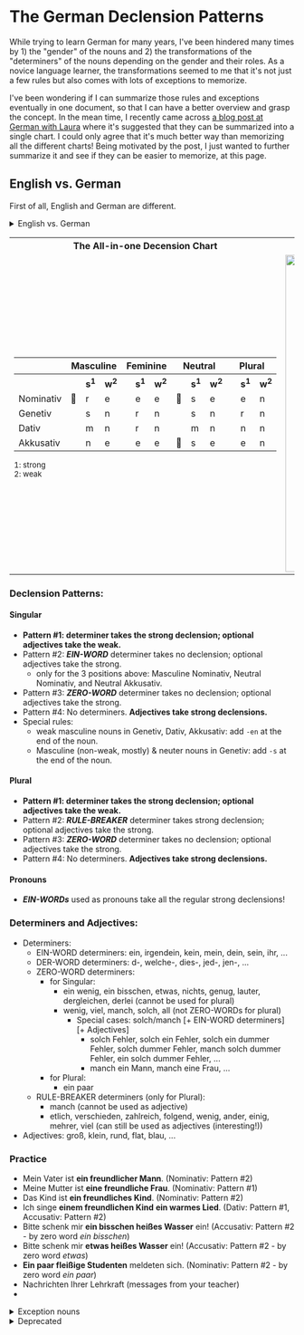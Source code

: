 # The German Declension Patterns

While trying to learn German for many years, I've been hindered many times by 1) the "gender" of the nouns and 2) the transformations of the "determiners" of the nouns depending on the gender and their roles. As a novice language learner, the transformations seemed to me that it's not just a few rules but also comes with lots of exceptions to memorize. 

I've been wondering if I can summarize those rules and exceptions eventually in one document, so that I can have a better overview and grasp the concept. In the mean time, I recently came across [a blog post at German with Laura](https://germanwithlaura.com/declension/#all-in-one-declensions-chart) where it's suggested that they can be summarized into a single chart. I could only agree that it's much better way than memorizing all the different charts! Being motivated by the post, I just wanted to further summarize it and see if they can be easier to memorize, at this page.

## English vs. German

First of all, English and German are different.

<details>
  <summary>English vs. German</summary>

| English | German |
| -- | -- |
| The womay sings her little baby a song. | Die Frau singt ihrem kleinen Baby ein Lied. <br> Ihrem kleinen Baby singt die Frau ein Lied. <br> Ein Lied singt die Frau ihrem kleinen Baby. |
  
</details>



<table>
  <tr><th>The All-in-one Decension Chart</th><th>The Four Declension Patterns</th></tr>
  <tr>
    <td>
<!--       <img width="600" src="https://github.com/jhchacc/vigilant-invention/assets/36790678/db7001fc-6f98-43ba-91c3-e76fd43dc77f"> -->
      <table>
        <tr><th></th>         <th colspan=3>Masculine</th>                          <th colspan=3>Feminine</th>   <th colspan=3>Neutral</th>    <th colspan=3>Plural</th>     </tr>
        <tr>
          <th></th>         
          <th></th><th>s<sup>1</sup></th><th>w<sup>2</sup></th> 
          <th></th><th>s<sup>1</sup></th><th>w<sup>2</sup></th> 
          <th></th><th>s<sup>1</sup></th><th>w<sup>2</sup></th> 
          <th></th><th>s<sup>1</sup></th><th>w<sup>2</sup></th> 
        </tr>
        <tr>
          <td>Nominativ</td> 
          <td>🚫</td><td>r</td><td>e</td> 
          <td></td><td>e</td><td>e</td> 
          <td>🚫</td><td>s</td><td>e</td> 
          <td></td><td>e</td><td>n</td> 
        </tr>
        <tr>
          <td>Genetiv  </td> 
          <td></td><td>s</td><td>n</td>   
          <td></td><td>r</td><td>n</td> 
          <td></td><td>s</td><td>n</td> 
          <td></td><td>r</td><td>n</td> 
        </tr>
        <tr>
          <td>Dativ    </td> 
          <td></td><td>m</td><td>n</td>   
          <td></td><td>r</td><td>n</td> 
          <td></td><td>m</td><td>n</td> 
          <td></td><td>n</td><td>n</td> 
        </tr>
        <tr>
          <td>Akkusativ</td> 
          <td></td><td>n</td><td>e</td>   
          <td></td><td>e</td><td>e</td> 
          <td>🚫</td><td>s</td><td>e</td> 
          <td></td><td>e</td><td>n</td> 
        </tr>
      </table>
      <sup>1: strong</sup><br><sup>2: weak</sup>
    </td>
    <td>
      <img width="560" src="https://github.com/jhchacc/vigilant-invention/assets/36790678/23fda6e2-08ca-4df8-83a2-fda8fbdaf2b0">
    </td>
  </tr>
</table>

### Declension Patterns:

#### Singular
- **Pattern #1: determiner takes the strong declension; optional adjectives take the weak.**
- Pattern #2: **_EIN-WORD_** determiner takes no declension; optional adjectives take the strong.
  - only for the 3 positions above: Masculine Nominativ, Neutral Nominativ, and Neutral Akkusativ.
- Pattern #3: **_ZERO-WORD_** determiner takes no declension; optional adjectives take the strong.
- Pattern #4: No determiners. **Adjectives take strong declensions.**
- Special rules:
  - weak masculine nouns in Genetiv, Dativ, Akkusativ: add `-en` at the end of the noun.
  - Masculine (non-weak, mostly) & neuter nouns in Genetiv: add `-s` at the end of the noun.

#### Plural
- **Pattern #1: determiner takes the strong declension; optional adjectives take the weak.**
- Pattern #2: **_RULE-BREAKER_** determiner takes strong declension; optional adjectives take the strong.
- Pattern #3: **_ZERO-WORD_** determiner takes no declension; optional adjectives take the strong.
- Pattern #4: No determiners. **Adjectives take strong declensions.**

#### Pronouns
- **_EIN-WORDs_** used as pronouns take all the regular strong declensions!

### Determiners and Adjectives:
- Determiners:
  - EIN-WORD determiners: ein, irgendein, kein, mein, dein, sein, ihr, ...
  - DER-WORD determiners: d-, welche-, dies-, jed-, jen-, ...
  - ZERO-WORD determiners:
    - for Singular:
      - ein wenig, ein bisschen, etwas, nichts, genug, lauter, dergleichen, derlei (cannot be used for plural)
      - wenig, viel, manch, solch, all (not ZERO-WORDs for plural)
        - Special cases: solch/manch \[+ EIN-WORD determiners\] \[+ Adjectives\]
          - solch Fehler, solch ein Fehler, solch ein dummer Fehler, solch dummer Fehler, manch solch dummer Fehler, ein solch dummer Fehler, ...
          - manch ein Mann, manch eine Frau, ...
    - for Plural:
      - ein paar
  - RULE-BREAKER determiners (only for Plural):
    - manch (cannot be used as adjective)
    - etlich, verschieden, zahlreich, folgend, wenig, ander, einig, mehrer, viel (can still be used as adjectives (interesting!))
- Adjectives: groß, klein, rund, flat, blau, ...

### Practice
- Mein Vater ist **ein freundlicher Mann**. (Nominativ: Pattern #2)
- Meine Mutter ist **eine freundliche Frau**. (Nominativ: Pattern #1)
- Das Kind ist **ein freundliches Kind**. (Nominativ: Pattern #2)
- Ich singe **einem freundlichen Kind** **ein warmes Lied**. (Dativ: Pattern #1, Accusativ: Pattern #2)
- Bitte schenk mir **ein bisschen heißes Wasser** ein! (Accusativ: Pattern #2 - by zero word _ein bisschen_)
- Bitte schenk mir **etwas heißes Wasser** ein! (Accusativ: Pattern #2 - by zero word _etwas_)
- **Ein paar fleißige Studenten** meldeten sich. (Nominativ: Pattern #2 - by zero word _ein paar_)
- Nachrichten Ihrer Lehrkraft (messages from your teacher)
- 

<details>
  <summary>Exception nouns</summary>

| Nominativ | Genetiv | Dativ | Accusativ |
| -- | -- | -- | -- |
| der Bauer | des Bauern | dem Bauern | den Bauern |
| der Affe | des Affen | dem Affen | den Affen |
| der Löwe | des Löwen | dem Löwen | den Löwen |
| der Experte | des Experten | | | 
| der Junge | des | |
| der Kunde | des | | 
| der Nachbar | des | | 
| der Russe | des | | 
| der Jude | des | | 
| der Monarch | des | | 
| der Komponist | des | | 
| der Astronom | des | | 
| der Mensch | des | | 
| der Bär | des | | 
| der Christ | des | | 
| der Herr | des | | 
| der Elefant | des | | 
| der Bauer | des | | 
| der Held | des | | 

</details>

<details>
<summary>Deprecated</summary>

### Types of Declensions:
- **Strong declensions** better indicate the gender/case of the noun because they are most varied.
- **Weak declensions** do not indicate the gender/case of the noun because they have almost no variation

### Basic Principles:
- Determiners and aejectives don't mix - once determiners take a spot, any adjectives that follow must be in the next spot.
- Whatever type of word comes first, it takes the **strong declension**. Then, any adjectives that follow must take the **weak declension**. (Pattern #1)
- Ein-word determiners in the 3 exception spots or zero-words take **no declension**. Then, any adjectives that follow must take the **strong declension**! (Pattern #2)

### Special Situations:
- ALL plural nouns in dativ: add `-n` to the end of them unless the plural form is -s.
  - e.g. den Kindern, den Wagen, den Autos.
- Weak masculine nouns in accusativ, dativ, genetiv: add `-en` at the end of them (ignored in colloquial German).
  - e.g. der Student / den Studenten / dem Studenten / des Studenten.
- Masculine (non-weak, mostly) & neuter nouns in Genetiv: add `-s` at the end of them.
  - e.g. des Vaters, des Kindes.
- If using a zero word (i.e. that takes no declension), any following adjectives take strong declensions.
  - Strictly zero-words (with singular nouns): ein bisschen, ein wenig, etwas, nichts, genug, lauter, dergleichen, derlei
  - Strictly zero-words (with plural nouns): ein paar
  - Zero-words with singular nouns / Determiners with plural nouns: wenig, viel, manch, solch, all
    - **Mit wenig [öder](https://dict.naver.com/dekodict/#/entry/deko/cf096c169fc44f9898f6f1f0f2d0c9c5) Arbeit** kannst du ... (Zero-word - Akku/Dativ: Pattern #2)
    - **Wenige Arbeiter** werden gebraucht. (Plural Determiner - Nominativ: Pattern #1)
    - **Viel flauschiger Schnee** liegt auf dem Dach. (Zero-word - Nominativ: Pattern #2)
    - **Viele Schneestürme** werden übers Wochenende erwartet. (Plural Determiner - Nominativ: Pattern #1)
    - **Solch ein Fehler** wird nicht wieder vorkommen. (Zero-word followed by an ein-word - Nominativ: Pattern #2)
    - **Solche Fehler mache** ich immer wieder! (Plural Determiner - Akkusativ: Pattern #1)

### Key Takeaways:
- By declensions one can tell the case of the nouns.
- By telling the nouns one can tell the role of the nouns: Nominativ, Akkusativ, Dativ, Genetiv.
  - In English, the role of the nouns can be told by the order of the nouns.
  - Nominativ: Subject
  - Akkusativ: Direct object
  - Dativ: Indirect object
  - Genetiv: Possessive

</details>


